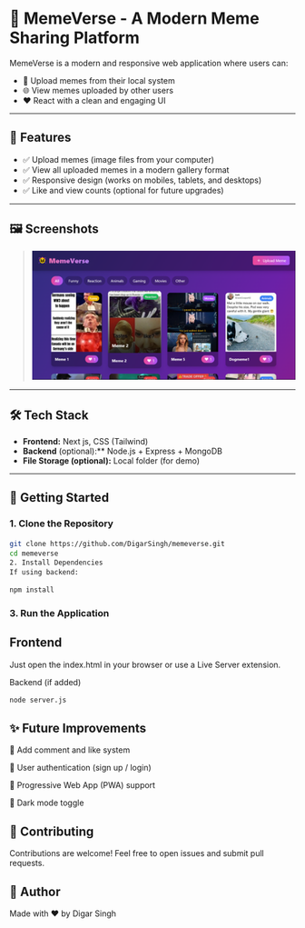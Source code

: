 # 🤣 MemeVerse - A Modern Meme Sharing Platform

MemeVerse is a modern and responsive web application where users can:
- 🚀 Upload memes from their local system
- 🌐 View memes uploaded by other users
- ❤️ React with a clean and engaging UI

---

## 📸 Features

- ✅ Upload memes (image files from your computer)
- ✅ View all uploaded memes in a modern gallery format
- ✅ Responsive design (works on mobiles, tablets, and desktops)
- ✅ Like and view counts (optional for future upgrades)

---

## 🖼️ Screenshots

> ![Screenshot 1](./public/memes/Screenshot.png)

---

## 🛠️ Tech Stack

- **Frontend:** Next js, CSS (Tailwind)
- **Backend** (optional):** Node.js + Express + MongoDB
- **File Storage (optional):** Local folder (for demo) 

---

## 🚀 Getting Started

### 1. Clone the Repository
```bash
git clone https://github.com/DigarSingh/memeverse.git
cd memeverse
2. Install Dependencies
If using backend:
```
```bash
npm install
```

### 3. Run the Application
## Frontend
Just open the index.html in your browser or use a Live Server extension.

Backend (if added)
```bash
node server.js
```
## ✨ Future Improvements
💬 Add comment and like system

🔐 User authentication (sign up / login)

📱 Progressive Web App (PWA) support

🎨 Dark mode toggle

## 🤝 Contributing
Contributions are welcome!
Feel free to open issues and submit pull requests.

## 🙌 Author
Made with ❤️ by Digar Singh
